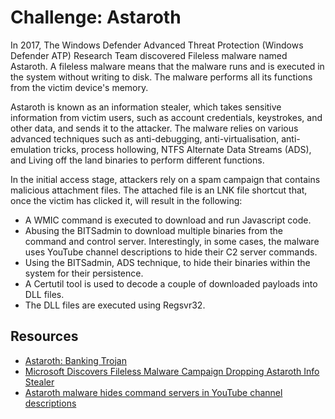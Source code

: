 # Challenge: Astaroth

In 2017, The Windows Defender Advanced Threat Protection (Windows Defender ATP) Research Team discovered Fileless malware named Astaroth. A fileless malware means that the malware runs and is executed in the system without writing to disk. The malware performs all its functions from the victim device's memory.

Astaroth is known as an information stealer, which takes sensitive information from victim users, such as account credentials, keystrokes, and other data, and sends it to the attacker. The malware relies on various advanced techniques such as anti-debugging, anti-virtualisation, anti-emulation tricks, process hollowing, NTFS Alternate Data Streams (ADS), and Living off the land binaries to perform different functions. 

In the initial access stage, attackers rely on a spam campaign that contains malicious attachment files. The attached file is an LNK file shortcut that, once the victim has clicked it, will result in the following:

* A WMIC command is executed to download and run Javascript code.
* Abusing the BITSadmin to download multiple binaries from the command and control server. Interestingly, in some cases, the malware uses YouTube channel descriptions to hide their C2 server commands.
* Using the BITSadmin, ADS technique, to hide their binaries within the system for their persistence.
* A Certutil tool is used to decode a couple of downloaded payloads into DLL files.
* The DLL files are executed using Regsvr32.

## Resources

* [Astaroth: Banking Trojan](https://www.armor.com/resources/threat-intelligence/astaroth-banking-trojan/)
* [Microsoft Discovers Fileless Malware Campaign Dropping Astaroth Info Stealer](https://www.trendmicro.com/vinfo/de/security/news/cybercrime-and-digital-threats/microsoft-discovers-fileless-malware-campaign-dropping-astaroth-info-stealer)
* [Astaroth malware hides command servers in YouTube channel descriptions](https://www.zdnet.com/article/astaroth-malware-hides-command-servers-in-youtube-channel-descriptions/)

